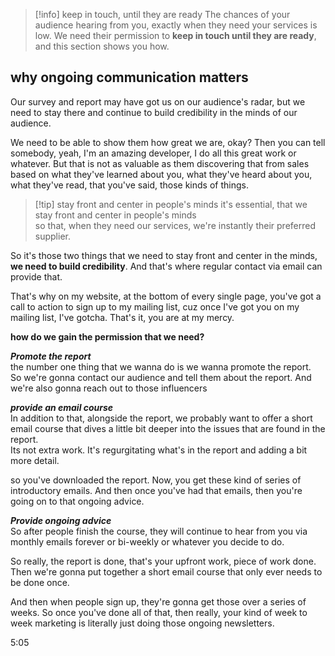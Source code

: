 

> [!info] keep in touch, until they are ready
> The chances of your audience hearing from you, exactly when they need your services is low.
> We need their permission to **keep in touch until they are ready**, and this section shows you how.

## why ongoing communication matters 

Our survey and report may have got us on our audience's radar, but we need to stay there and continue to build credibility in the minds of our audience.

We need to be able to show them how great we are, okay? Then you can tell somebody, yeah, I'm an amazing developer, I do all this great work or whatever. But that is not as valuable as them discovering that from sales based on what they've learned about you, what they've heard about you, what they've read, that you've said, those kinds of things.

>[!tip] stay front and center in people's minds 
>it's essential, that we stay front and center in people's minds\
>so that, when they need our services, we're instantly their preferred supplier.

So it's those two things that we need to stay front and center in the minds, **we need to build credibility**. And that's where regular contact via email can provide that.

That's why on my website, at the bottom of every single page, you've got a call to action to sign up to my mailing list, cuz once I've got you on my mailing list, I've gotcha. That's it, you are at my mercy. 

**how do we gain the permission that we need?**

***Promote the report***\
the number one thing that we wanna do is we wanna promote the report.\
So we're gonna contact our audience and tell them about the report. And we're also gonna reach out to those influencers

***provide an email course***\
In addition to that, alongside the report, we probably want to offer a short email course that dives a little bit deeper into the issues that are found in the report. \
Its not extra work. It's regurgitating what's in the report and adding a bit more detail.

so you've downloaded the report. Now, you get these kind of series of introductory emails. And then once you've had that emails, then you're going on to that ongoing advice.

***Provide ongoing advice***\
So after people finish the course, they will continue to hear from you via monthly emails forever or bi-weekly or whatever you decide to do.

So really, the report is done, that's your upfront work, piece of work done. Then we're gonna put together a short email course that only ever needs to be done once.

And then when people sign up, they're gonna get those over a series of weeks. So once you've done all of that, then really, your kind of week to week marketing is literally just doing those ongoing newsletters.


5:05


